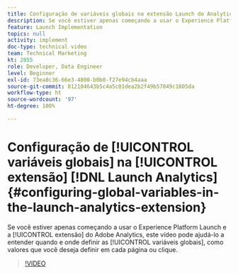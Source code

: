 ```yaml
---
title: Configuração de variáveis globais na extensão Launch do Analytics
description: Se você estiver apenas começando a usar o Experience Platform Launch, e a extensão do Adobe Analytics, este vídeo pode ajudá-lo a entender quando e onde definir as variáveis globais, ou seja, valores que você deseja definir em cada página ou clique.
feature: Launch Implementation
topics: null
activity: implement
doc-type: technical video
team: Technical Marketing
kt: 2855
role: Developer, Data Engineer
level: Beginner
exl-id: 73ea8c36-66e3-4800-b0b0-f27e94cb4aaa
source-git-commit: 812184643b5c4a5c01dea2b2f49b57049c1805da
workflow-type: ht
source-wordcount: '97'
ht-degree: 100%

---
```


# Configuração de [!UICONTROL variáveis globais] na [!UICONTROL extensão] [!DNL Launch Analytics] {#configuring-global-variables-in-the-launch-analytics-extension}

Se você estiver apenas começando a usar o Experience Platform Launch e a [!UICONTROL extensão] do Adobe Analytics, este vídeo pode ajudá-lo a entender quando e onde definir as [!UICONTROL variáveis globais], como valores que você deseja definir em cada página ou clique.

>[!VIDEO](https://video.tv.adobe.com/v/27181/?quality=12&learn=on)
